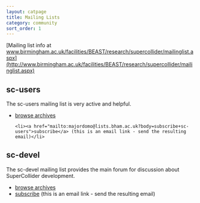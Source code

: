 ```yaml
---
layout: catpage
title: Mailing Lists
category: community
sort_order: 1
---
```


[Mailing list info at www.birmingham.ac.uk/facilities/BEAST/research/supercollider/mailinglist.aspx](http://www.birmingham.ac.uk/facilities/BEAST/research/supercollider/mailinglist.aspx)


## sc-users

The sc-users mailing list is very active and helpful.

<ul>
	<li><a href="http://www.listarc.bham.ac.uk/marchives/sc-users/">browse archives</a></li>

	<li><a href="mailto:majordomo@lists.bham.ac.uk?body=subscribe+sc-users">subscribe</a> (this is an email link - send the resulting email)</li>
</ul>


## sc-devel

The sc-devel mailing list provides the main forum for discussion about SuperCollider development.

<ul>
	<li><a href="http://www.listarc.bham.ac.uk/marchives/sc-dev/">browse archives</a></li>
	<li><a href="http://mailhide.recaptcha.net/d?k=01YVFnHW9NHLw39fEf2vm6mw==&amp;c=ct4jjs4oH5itVZAFwWghfBP-5PfgsNuW15Gikv_byzQqQSSmTPpvOvuzkvw7KXZLWPIDEtGHNx693fKe1No2Qg==">subscribe</a> (this is an email link - send the resulting email)</li>
</ul>

